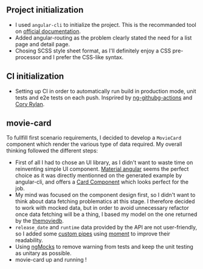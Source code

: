 ## Project initialization

* I used `angular-cli` to initialize the project. This is the recommanded tool on [official documentation](https://angular.io/cli).
* Added angular-routing as the problem clearly stated the need for a list page and detail page.
* Chosing SCSS style sheet format, as I'll definitely enjoy a CSS pre-processor and I prefer the CSS-like syntax.

## CI initialization

* Setting up CI in order to automatically run build in production mode, unit tests and e2e tests on each push. Insprired by [ng-githubg-actions](https://github.com/filipesilva/ng-github-actions) and [Cory Rylan](https://coryrylan.com/blog/building-angular-cli-projects-with-github-actions).

## movie-card

To fullfill first scenario requirements, I decided to develop a `MovieCard` component which render the various type of data required. My overall thinking followed the different steps:
* First of all I had to chose an UI library, as I didn't want to waste time on reinventing simple UI component. [Material angular](https://material.angular.io/) seems the perfect choice as it was directly mentionned on the generated example by angular-cli, and offers a [Card Component](https://material.angular.io/components/card/overview) which looks perfect for the job.
* My mind was focused on the component design first, so I didn't want to think about data fetching problematics at this stage. I therefore decided to work with mocked data, but in order to avoid unnecessary refactor once data fetching will be a thing, I based my model on the one returned by the [themoviedb](https://developers.themoviedb.org/3/movies/get-movie-details).
* `release_date` and `runtime` data provided by the API are not user-friendly, so I added some [custom pipes](https://angular.io/guide/pipes) using [moment](https://momentjs.com/) to improve their readability.
* Using [ngMocks](https://www.npmjs.com/package/ng-mocks) to remove warning from tests and keep the unit testing as unitary as possible.
* movie-card up and running !

